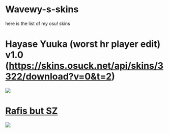 # Wavewy-s-skins
here is the list of my osu! skins

# Hayase Yuuka (worst hr player edit) v1.0 (https://skins.osuck.net/api/skins/3322/download?v=0&t=2)
![](https://imgur.com/a/DUweZts)

# [Rafis but SZ](https://mega.nz/file/nldlHYBa#oEZflF9oFj2BnmV4y5O2Jgp8wDd4aqvONfO029zWd3c)
![](https://i.imgur.com/JJzb9Jk.png)

